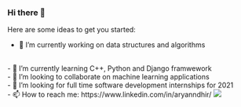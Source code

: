 ### Hi there 👋

Here are some ideas to get you started:

- 🔭 I’m currently working on data structures and algorithms
<br  />
- 🌱 I’m currently learning C++, Python and Django framwework
<br  />
- 👯 I’m looking to collaborate on machine learning applications
<br  />
- 🤔 I’m looking for full time software development internships for 2021
<br  />
- 📫 How to reach me: https://www.linkedin.com/in/aryanndhir/

<img src="https://github-readme-stats.vercel.app/api?username=aryanndhir&&show_icons=true&title_color=ffffff&icon_color=bb2acf&text_color=daf7dc&bg_color=151515">
